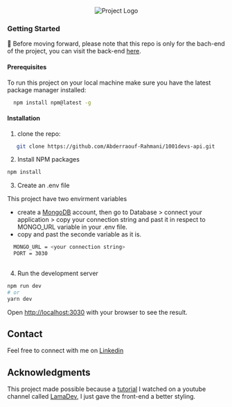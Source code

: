 <div align='center' >

![Project Logo](https://www.abderraouf-rahmani.dev/images/logos/1001devs-logo.png)
</div>

### Getting Started
📍 Before moving forward, please note that this repo is only for the bach-end of the project, you can visit the back-end [here](https://github.com/Abderraouf-Rahmani/1001devs-client).
#### Prerequisites
To run this project on your local machine make sure you have the latest package manager installed:
```sh
  npm install npm@latest -g
  ```
#### Installation
1. clone the repo:
```sh
   git clone https://github.com/Abderraouf-Rahmani/1001devs-api.git
```
2.  Install NPM packages
   ```sh
   npm install
```

3. Create an .env file

This project have two envirment variables
* create a [MongoDB](https://www.mongodb.com/) account, then go to Database > connect your application > copy your connection string and past it in respect to MONGO_URL variable in your .env file.
* copy and past the seconde variable as it is.
 ```sh
   MONGO_URL = <your connection string>
   PORT = 3030
   
```

4. Run the development server


```bash
npm run dev
# or
yarn dev
```

Open [http://localhost:3030](http://localhost:3030) with your browser to see the result.


## Contact
Feel free to connect with me on [Linkedin](https://www.linkedin.com/in/a-rahmani/)

## Acknowledgments

This project made possible because a [tutorial](https://www.youtube.com/watch?v=tlTdbc5byAs) I watched on a youtube channel called [LamaDev](https://www.youtube.com/c/LamaDev), I just gave the front-end a better styling.
